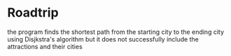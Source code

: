 # Roadtrip

the program finds the shortest path from the starting city to the ending city using Disjkstra's algorithm but it does not successfully include the attractions and their cities
